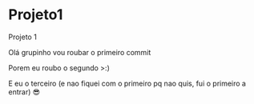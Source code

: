 # Projeto1
Projeto 1

Olá grupinho
vou roubar o primeiro commit

Porem eu roubo o segundo >:)

E eu o terceiro (e nao fiquei com o primeiro pq nao quis, fui o primeiro a entrar) 😎
